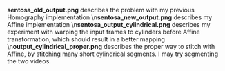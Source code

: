 **sentosa_old_output.png** describes the problem with my previous Homography implementation
\n**sentosa_new_output.png** describes my Affine implementation
\n**sentosa_output_cylindrical.png** describes my experiment with warping the input frames to cylinders before Affine transformation, which should result in a better mapping
\n**output_cylindrical_proper.png** describes the proper way to stitch with Affine, by stitching many short cylindrical segments. I may try segmenting the two videos.
